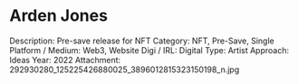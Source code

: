 # Arden Jones

Description: Pre-save release for NFT
Category: NFT, Pre-Save, Single
Platform / Medium: Web3, Website
Digi / IRL: Digital
Type: Artist
Approach: Ideas
Year: 2022
Attachment: 292930280_125225426880025_3896012815323150198_n.jpg